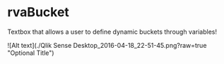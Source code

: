 # rvaBucket

Textbox  that allows a user to define dynamic buckets through variables!


![Alt text](./Qlik Sense Desktop_2016-04-18_22-51-45.png?raw=true "Optional Title")
